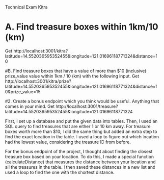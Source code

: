 

Technical Exam Kitra
#  A. Find treasure boxes within 1km/10 (km)
Get http://localhost:3001/kitra?latitude=14.552036595352455&longitude=121.01696118771324&distance=10

#B. Find treasure boxes that have a value of more than $10 (inclusive) prize_value value within 1km / 10 (km) with the following input.
Get http://localhost:3001/kitra/prize?latitude=14.552036595352455&longitude=121.01696118771324&distance=10&prize_value=15

#2. Create a bonus endpoint which you think would be useful. Anything that comes in your mind.
Get http://localhost:3001/treasure?latitude=14.552036595352455&longitude=121.01696118771324

First, I set up a database and put the given data into tables. Then, I used an SQL query to find treasures that are either 1 or 10 km away. 
For treasure boxes worth more than $10, I did the same thing but added an extra step to find the exact location in the table. 
I used a loop to figure out which location had the lowest value, considering the treasure ID from before.

For the bonus endpoint of the project, I thought about finding the closest treasure box based on your location. 
To do this, I made a special function (calculateDistance) that measures the distance between your location and all the treasures in the table. 
I then saved these distances in a new list and used a loop to find the one with the shortest distance.





